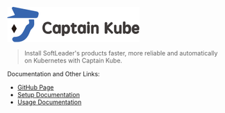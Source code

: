 ![](https://github.com/softleader/captain-kube/blob/master/docs/captainkube-01.svg)

> Install SoftLeader's products faster, more reliable and automatically on Kubernetes with Captain Kube.

Documentation and Other Links:

- [GitHub Page](https://softleader.github.io/captain-kube/)
- [Setup Documentation](https://github.com/softleader/captain-kube/wiki/Installation)
- [Usage Documentation](https://github.com/softleader/captain-kube/wiki)
